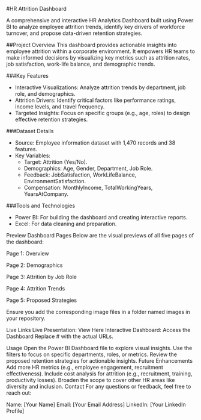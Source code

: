 #HR Attrition Dashboard

A comprehensive and interactive HR Analytics Dashboard built using Power BI to analyze employee attrition trends, identify key drivers of workforce turnover, and propose data-driven retention strategies.

##Project Overview
This dashboard provides actionable insights into employee attrition within a corporate environment. It empowers HR teams to make informed decisions by visualizing key metrics such as attrition rates, job satisfaction, work-life balance, and demographic trends.

###Key Features
- Interactive Visualizations: Analyze attrition trends by department, job role, and demographics.
- Attrition Drivers: Identify critical factors like performance ratings, income levels, and travel frequency.
- Targeted Insights: Focus on specific groups (e.g., age, roles) to design effective retention strategies.

###Dataset Details
- Source: Employee information dataset with 1,470 records and 38 features.
- Key Variables:
  - Target: Attrition (Yes/No).
  - Demographics: Age, Gender, Department, Job Role.
  - Feedback: JobSatisfaction, WorkLifeBalance, EnvironmentSatisfaction.
  - Compensation: MonthlyIncome, TotalWorkingYears, YearsAtCompany.

###Tools and Technologies
- Power BI: For building the dashboard and creating interactive reports.
- Excel: For data cleaning and preparation.


Preview
Dashboard Pages
Below are the visual previews of all five pages of the dashboard:

Page 1: Overview

Page 2: Demographics

Page 3: Attrition by Job Role

Page 4: Attrition Trends

Page 5: Proposed Strategies

Ensure you add the corresponding image files in a folder named images in your repository.

Live Links
Live Presentation: View Here
Interactive Dashboard: Access the Dashboard
Replace # with the actual URLs.

Usage
Open the Power BI Dashboard file to explore visual insights.
Use the filters to focus on specific departments, roles, or metrics.
Review the proposed retention strategies for actionable insights.
Future Enhancements
Add more HR metrics (e.g., employee engagement, recruitment effectiveness).
Include cost analysis for attrition (e.g., recruitment, training, productivity losses).
Broaden the scope to cover other HR areas like diversity and inclusion.
Contact
For any questions or feedback, feel free to reach out:

Name: [Your Name]
Email: [Your Email Address]
LinkedIn: [Your LinkedIn Profile]
